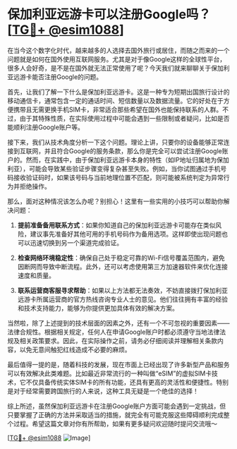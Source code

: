 # 保加利亚远游卡可以注册Google吗？[[TG💪+ @esim1088](https://t.me/s/esim1088)]

在当今这个数字化时代，越来越多的人选择去国外旅行或居住，而随之而来的一个问题就是如何在国外使用互联网服务。尤其是对于像Google这样的全球性平台，很多人会好奇，是不是在国外就无法正常使用了呢？今天我们就来聊聊关于保加利亚远游卡能否注册Google的问题。

首先，让我们了解一下什么是保加利亚远游卡。这是一种专为短期出国旅行设计的移动通信卡，通常包含一定的通话时间、短信数量以及数据流量。它的好处在于方便携带且无需更换手机SIM卡，非常适合那些希望在国外也能保持联系的人群。不过，由于其特殊性质，在实际使用过程中可能会遇到一些限制或者疑问，比如是否能顺利注册Google账户等。

接下来，我们从技术角度分析一下这个问题。理论上讲，只要你的设备能够正常连接到互联网，并且符合Google的服务条款，那么你是完全可以尝试注册Google账户的。然而，在实践中，由于保加利亚远游卡本身的特性（如IP地址归属地为保加利亚），可能会导致某些验证步骤变得复杂甚至失败。例如，当你试图通过手机号码接收验证码时，如果该号码与当前地理位置不匹配，则可能被系统判定为异常行为并拒绝操作。

那么，面对这种情况该怎么办呢？别担心！这里有一些实用的小技巧可以帮助你解决问题：

1. **提前准备备用联系方式**：如果你知道自己的保加利亚远游卡可能存在类似风险，建议事先准备好其他可用的手机号码作为备用选项。这样即使出现问题也可以迅速切换到另一个渠道完成验证。

2. **检查网络环境稳定性**：确保自己处于稳定可靠的Wi-Fi信号覆盖范围内，避免因断网而导致中断流程。此外，还可以考虑使用第三方加速器软件来优化连接速度和质量。

3. **联系运营商客服寻求帮助**：如果以上方法都无法奏效，不妨直接拨打保加利亚远游卡所属运营商的官方热线咨询专业人士的意见。他们往往拥有丰富的经验和技术支持能力，能够为你提供更加具体有效的解决方案。

当然啦，除了上述提到的技术层面的因素之外，还有一个不可忽视的重要因素——法律合规性。根据相关规定，任何人在申请Google账户时都必须遵守当地法律法规及相关政策要求。因此，在实际操作之前，请务必仔细阅读并理解相关条款内容，以免无意间触犯红线造成不必要的麻烦。

最后值得一提的是，随着科技的发展，现在市面上已经出现了许多新型产品和服务可以有效解决此类难题。比如最近非常流行的一种叫做“eSIM”的虚拟SIM卡技术，它不仅具备传统实体SIM卡的所有功能，还具有更高的灵活性和便捷性。特别是对于经常需要跨国旅行的人来说，这种工具无疑是一个绝佳的选择！

综上所述，虽然保加利亚远游卡在注册Google账户方面可能会遇到一定挑战，但只要掌握了正确的方法并采取适当的措施，就完全有可能克服这些障碍顺利完成整个过程。希望这篇文章对你有所帮助，如果有更多疑问欢迎随时提问交流哦～ 

[[TG💪+ @esim1088](https://t.me/s/esim1088) ![Image](https://i.postimg.cc/4NQfJmqS/Snipaste-2025-05-13-00-14-12.png)]